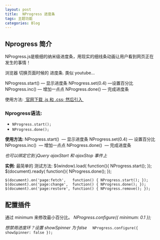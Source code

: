 ```yaml
---
layout: post
title:  NProgress 进度条
tags: 主题功能
categories: Blog
---
```


## Nprogress 简介
NProgress.js是极细的纳米级进度条，用现实的细线条动画让用户看到网页正在发生的事情！

浏览器 切换页面时候的 进度条. 类似 youtube...

NProgress.start() — 显示进度条
NProgress.set(0.4) —设置百分比
NProgress.inc() — 增加一点点
NProgress.done() — 完成进度条


使用方法: [ 官网下载 .js 和 .css; 然后引入 ][1]


### Nprogress语法:
- `NProgress.start();`
- `NProgress.done();`


**使用方法:**
NProgress.start()  — 显示进度条
NProgress.set(0.4) — 设置百分比
NProgress.inc()    — 增加一点点
NProgress.done()   — 完成进度条

*也可以绑定它到 jQuery ajaxStart 和 ajaxStop 事件上*


**实例:**
最简单的 测试方法: 
	$(window).load( function(){  NProgress.start();  });
	$(document).ready( function(){      NProgress.done();  });
	
	$(document).on('page:fetch',   function() { NProgress.start(); });
	$(document).on('page:change',  function() { NProgress.done(); });
	$(document).on('page:restore', function() { NProgress.remove(); });



## 配置插件
通过 minimum 来修改最小百分比。
*NProgress.configure({ minimum: 0.1 });*



*想禁用进度环？设置 showSpinner 为 false*
`  NProgress.configure({ showSpinner: false });`

[1]:	https://github.com/rstacruz/nprogress